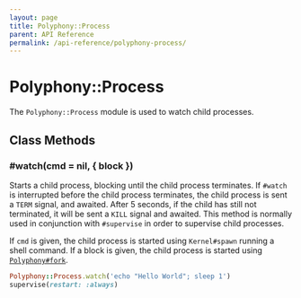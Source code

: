 ```yaml
---
layout: page
title: Polyphony::Process
parent: API Reference
permalink: /api-reference/polyphony-process/
---
```

# Polyphony::Process

The `Polyphony::Process` module is used to watch child processes.

## Class Methods

### #watch(cmd = nil, { block })

Starts a child process, blocking until the child process terminates. If `#watch`
is interrupted before the child process terminates, the child process is sent a
`TERM` signal, and awaited. After 5 seconds, if the child has still not
terminated, it will be sent a `KILL` signal and awaited. This method is normally
used in conjunction with `#supervise` in order to supervise child processes.

If `cmd` is given, the child process is started using `Kernel#spawn` running a
shell command. If a block is given, the child process is started using
[`Polyphony#fork`](../polyphony/#fork-block---pid).

```ruby
Polyphony::Process.watch('echo "Hello World"; sleep 1')
supervise(restart: :always)
```
